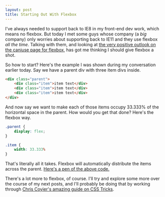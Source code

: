 ```yaml
---
layout: post
title: Starting Out With Flexbox
---
```


I've always needed to support back to IE8 in my front-end dev work, which means no flexbox. But today I met some guys whose company (a *big* company) only worries about supporting back to IE11 and they use flexbox *all the time*. Talking with them, and looking at [the very positive outlook on the caniuse page for flexbox](http://caniuse.com/#feat=flexbox), has got me thinking I should give flexbox a shot.

So how to start? Here's the example I was shown during my conversation earlier today. Say we have a parent div with three item divs inside.

```html
<div class="parent">
    <div class="item">item text</div>
    <div class="item">item text</div>
    <div class="item">item text</div>
</div>
```

And now say we want to make each of those items occupy 33.333% of the horizontal space in the parent. How would you get that done? Here's the flexbox way.

```css
.parent {
    display: flex;
}

.item {
    width: 33.333%
}
```

That's literally all it takes. Flexbox will automatically distribute the items across the parent. [Here's a pen of the above code.](http://codepen.io/tellison/pen/wWOqWb)

There's a lot more to flexbox, of course. I'll try and explore some more over the course of my next posts, and I'll probably be doing that by working through [Chris Coyier's amazing guide on CSS Tricks](https://css-tricks.com/snippets/css/a-guide-to-flexbox/).